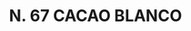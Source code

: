 ---
title: "N. 67 CACAO BLANCO"
plant-name: "N. 67"
plant-number: "067"
plant-xml: "/assets/xml/plant067.xml"
plant-img1: "/assets/img/plant067_verso.jpg"
plant-img2: "/assets/img/plant067.jpg"
plant-title: "N. 67 CACAO BLANCO"
plant-taxon-link: "http://www.worldfloraonline.org/taxon/wfo-0000458440"
plant-taxon-content: ""
layout: single-xml
---